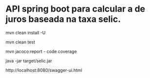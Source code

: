 # API spring boot para calcular a de juros baseada na taxa selic.

mvn clean install -U

mvn clean test

mvn jacoco:report - code coverage

java -jar target/selic.jar

http://localhost:8080/swagger-ui.html
